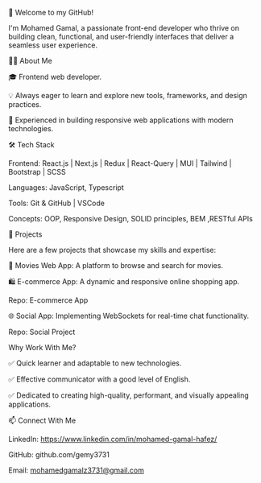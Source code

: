 👋 Welcome to my GitHub!

I'm Mohamed Gamal, a passionate front-end developer who thrive on building clean, functional, and user-friendly interfaces that deliver a seamless user experience.

👨‍💻 About Me

🎓 Frontend web developer.

💡 Always eager to learn and explore new tools, frameworks, and design practices.

🌟 Experienced in building responsive web applications with modern technologies.


🛠️ Tech Stack

Frontend: React.js | Next.js | Redux | React-Query | MUI | Tailwind | Bootstrap | SCSS

Languages: JavaScript, Typescript

Tools: Git & GitHub | VSCode

Concepts: OOP, Responsive Design, SOLID principles, BEM ,RESTful APIs


💼 Projects

Here are a few projects that showcase my skills and expertise:


🎥 Movies Web App: A platform to browse and search for movies.

🛍️ E-commerce App: A dynamic and responsive online shopping app.

Repo: E-commerce App

🌐 Social App: Implementing WebSockets for real-time chat functionality.

Repo: Social Project


 Why Work With Me?
 
✅ Quick learner and adaptable to new technologies.

✅ Effective communicator with a good level of English.

✅ Dedicated to creating high-quality, performant, and visually appealing applications.


📫 Connect With Me

LinkedIn: https://www.linkedin.com/in/mohamed-gamal-hafez/

GitHub: github.com/gemy3731

Email: mohamedgamalz3731@gmail.com

